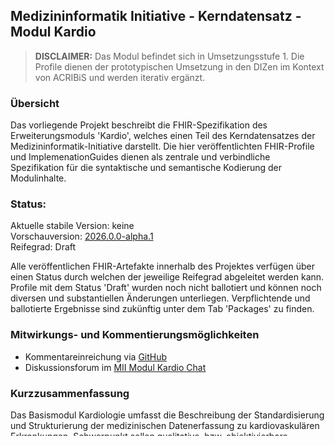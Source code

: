 ## Medizininformatik Initiative - Kerndatensatz - Modul Kardio

> **DISCLAIMER:** Das Modul befindet sich in Umsetzungsstufe 1. Die Profile dienen der prototypischen Umsetzung in den DIZen im Kontext von ACRIBiS und werden iterativ ergänzt.

### Übersicht

Das vorliegende Projekt beschreibt die FHIR-Spezifikation des Erweiterungsmoduls 'Kardio', welches einen Teil des Kerndatensatzes der Medizininformatik-Initiative darstellt. Die hier veröffentlichten FHIR-Profile und ImplemenationGuides dienen als zentrale und verbindliche Spezifikation für die syntaktische und semantische Kodierung der Modulinhalte.

### Status:

Aktuelle stabile Version: keine </br>  <!-- Link Release -->
Vorschauversion: [2026.0.0-alpha.1](https://simplifier.net/mii-erweiterungsmodul-kardiologie/~releases) </br>  <!--[yyyy-x.x.x](https://simplifier.net/MII-Erweiterungsmodul-Kardiologie/~packages)-->
Reifegrad: Draft

Alle veröffentlichen FHIR-Artefakte innerhalb des Projektes verfügen über einen Status durch welchen der jeweilige Reifegrad abgeleitet werden kann.
Profile mit dem Status 'Draft' wurden noch nicht ballotiert und können noch diversen und substantiellen Änderungen unterliegen. Verpflichtende und ballotierte Ergebnisse sind zukünftig <!-- "zukünftig" --> unter dem Tab 'Packages' zu finden.

### Mitwirkungs- und Kommentierungsmöglichkeiten

* Kommentareinreichung via [GitHub](https://github.com/medizininformatik-initiative/kerndatensatz-kardiologie)
* Diskussionsforum im [MII Modul Kardio Chat](https://mii.zulipchat.com/#narrow/channel/505571-MII-KDS-Kardio)
<!-- * Teilnahme am [Interoperabilitätsforum](https://wiki.hl7.de/index.php?title=Interoperabilitätsforum) -->

### Kurzzusammenfassung

Das Basismodul Kardiologie umfasst die Beschreibung der Standardisierung und Strukturierung der medizinischen Datenerfassung zu kardiovaskulären Erkrankungen. Schwerpunkt sollen qualitative, bzw. objektivierbare Parameter aus der Anamnese bilden. Diese ist als weichenstellendes Element der Arzt-Patienten-Interaktion zu sehen, auf dessen Grundlage wesentliche diagnostische und therapeutische Entscheidungen getroffen werden und soll Ausgangspunkt für die Einführung einer standardisierten Datenerhebung, die eine Interoperabilität in der Kardiologie gewährleistet, sein. Mittelfristig sollen außerdem wichtige Parameter der Funktions- und Bildgebungsdiagnostik integriert werden. Das langfristige übergeordnete Ziel des kardiologischen Kerndatensatzes ist es, eine aus klinischer Perspektive zielgerichtete, und scharfe Charakterisierung des individuellen kardiologischen Patienten in standardisierter Form abzubilden, die so einen Datenaustausch zwischen verschiedenen Kliniken und später auch Hausarztpraxen ermöglicht.

### Umsetzungsstufen

Für das Modul Kardiologie werden Umsetzungsstufen definiert. Dieses soll eine iterative Implementation des neuen Moduls in den DIZen ermöglichen und notwendige Priorisierung bei der Verwendung des Moduls erleichtern.

 * Stufe 1: Prototypische Umsetzung der notwendigen Profile für die Datenitems der ACRIBiS-Studie
 * Stufe 2: Integration weiterer Vorarbeiten (vollständiger Datensatz aus ACRIBiS, HiGHmed Use Case Cardio, CAEHR, weitere Vorarbeiten)
 * Stufe 3: Abbildung der gesamten Kardiologie

### Wichtige Dokumente und Links
* [Modul im Simplifier](https://simplifier.net/MII-Erweiterungsmodul-Kardiologie/~introduction)
* [GitHub Repository](https://github.com/medizininformatik-initiative/kerndatensatz-kardiologie)
* [Beschreibung des MII-Kerndatensatzes in der Version 1.0 vom 10.3.2017 (PDF)](https://www.medizininformatik-initiative.de/sites/default/files/inline-files/MII_04_Kerndatensatz_1-0.pdf)
* [Datenmodellbeschreibung des MII-Kerndatensatzes in ART-DECOR](https://art-decor.org/art-decor/decor-project--mide-)

### Autoren und Ansprechpartner <!-- gerne ergänzen! -->

Leitung des Moduls:
* Merten Prüser

Technische Umsetzung und Implementation-Guide:
* Anatol Bollinger
* Dirk Meyer zum Büschenfelde
* Georg Fette
* Jendrik Richter
* Philip Goos

Beratung:
* Alexander Bartschke
* Felix Erdfelder
* Hannes Schmidt
* Hendrik Lapp
* Julian Saß
* Kai Günther
* Karoline Buckow